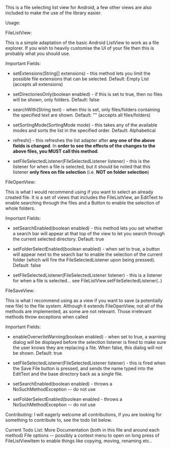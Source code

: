 This is a file selecting list view for Android, a few other views are also included to make the use of the library easier.

Usage:

FileListView:

This is a simple adaptation of the basic Android ListView to work as a file explorer. If you wish to heavily customise the UI of your file then this is probably what you should use.

Important Fields: 

   - setExtensions(String[] extensions) - this method lets you limit the possible file extensions that can be selected. Default: Empty List (accepts all extensions)

   - setDirectoriesOnly(boolean enabled) - if this is set to true, then no files will be shown, only folders. Default: false

   - searchWith(String text) - when this is set, only files/folders containing the specified text are shown. Default: "" (accepts all files/folders)

   - setSortingMode(SortingMode mode) - this takes any of the available modes and sorts the list in the specified order. Default: Alphabetical

   - refresh() - this refreshes the list adapter after **any one of the above fields is changed**. In **order to see the effects of the changes to the above files, you MUST call this method**.

   - setFileSelectedListener(FileSelectedListener listener) - this is the listener for when a file is selected, but it should be noted that this listener **only fires on file selection** (i.e. **NOT on folder selection**)

FileOpenView:
    
This is what I would recommend using if you want to select an already created file. It is a set of views that includes the FileListView, an EditText to enable searching through the files and a Button to enable the selection of whole folders. 

Important Fields: 
   
   - setSearchEnabled(boolean enabled) - this method lets you set whether a search bar will appear at that top of the view to let you search through the current selected directory. Default: true
   
   - setFolderSelectEnabled(boolean enabled) - when set to true, a button will appear next to the search bar to enable the selection of the current folder (which will fire the FileSelectedListener upon being pressed). Default: false
   
   - setFileSelectedListener(FileSelectedListener listener) - this is a listener for when a file is selected... see FileListView.setFileSelectedListener(..)
        
FileSaveView:
   
This is what I recommend using as a view if you want to save (a potentially new file) to the file system. Although it extends FileOpenView, not all of the methods are implemented, as some are not relevant. Those irrelevant methods throw exceptions when called
   
Important Fields:
    
   - enableOverwriteWarning(boolean enabled) - when set to true, a warning dialog will be displayed before the selection listener is fired to make sure the user knows they are replacing a file. When false, this dialog will not be shown. Default: true
    
   - setFileSelectedListener(FileSelectedListener listener) - this is fired when the Save File button is pressed, and sends the name typed into the EditText and the base directory back as a single file. 
    
   - setSearchEnabled(boolean enabled) - throws a NoSuchMethodException -- do not use
    
   - setFolderSelectEnabled(boolean enabled - throws a NoSuchMethodException -- do not use
        

Contributing:
    I will eagerly welcome all contributions, if you are looking for something to contribute to, see the todo list below.
    
Current Todo List:
    More Documentation (both in this file and around each method)
    File options -- possibly a context menu to open on long press of FileListViewItem to enable things like copying, moving, renaming etc..
